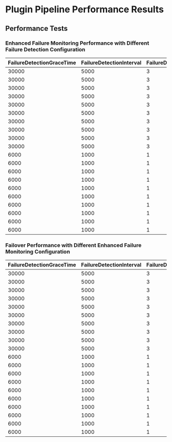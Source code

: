 # Plugin Pipeline Performance Results

## Performance Tests

### Enhanced Failure Monitoring Performance with Different Failure Detection Configuration

| FailureDetectionGraceTime | FailureDetectionInterval | FailureDetectionCount | NetworkOutageDelayMillis | MinFailureDetectionTimeMillis | MaxFailureDetectionTimeMillis | AvgFailureDetectionTimeMillis |
|---------------------------|--------------------------|-----------------------|--------------------------|-------------------------------|-------------------------------|-------------------------------|
| 30000                     | 5000                     | 3                     | 5000                     | 41096                         | 41102                         | 41099                         |
| 30000                     | 5000                     | 3                     | 10000                    | 36095                         | 36100                         | 36098                         |
| 30000                     | 5000                     | 3                     | 15000                    | 31093                         | 31102                         | 31098                         |
| 30000                     | 5000                     | 3                     | 20000                    | 26099                         | 26101                         | 26100                         |
| 30000                     | 5000                     | 3                     | 25000                    | 21095                         | 21105                         | 21102                         |
| 30000                     | 5000                     | 3                     | 30000                    | 16094                         | 16103                         | 16099                         |
| 30000                     | 5000                     | 3                     | 35000                    | 15010                         | 15409                         | 15209                         |
| 30000                     | 5000                     | 3                     | 40000                    | 15116                         | 15126                         | 15121                         |
| 30000                     | 5000                     | 3                     | 50000                    | 15137                         | 15145                         | 15141                         |
| 30000                     | 5000                     | 3                     | 60000                    | 15060                         | 15170                         | 15105                         |
| 6000                      | 1000                     | 1                     | 1000                     | 6110                          | 7115                          | 6693                          |
| 6000                      | 1000                     | 1                     | 2000                     | 5111                          | 6114                          | 5493                          |
| 6000                      | 1000                     | 1                     | 3000                     | 4110                          | 5114                          | 4673                          |
| 6000                      | 1000                     | 1                     | 4000                     | 3109                          | 4115                          | 3492                          |
| 6000                      | 1000                     | 1                     | 5000                     | 2211                          | 3112                          | 2732                          |
| 6000                      | 1000                     | 1                     | 6000                     | 1110                          | 2114                          | 1512                          |
| 6000                      | 1000                     | 1                     | 7000                     | 1112                          | 1213                          | 1153                          |
| 6000                      | 1000                     | 1                     | 8000                     | 1116                          | 1219                          | 1139                          |
| 6000                      | 1000                     | 1                     | 9000                     | 1118                          | 1218                          | 1139                          |
| 6000                      | 1000                     | 1                     | 10000                    | 1120                          | 1222                          | 1141                          |


### Failover Performance with Different Enhanced Failure Monitoring Configuration

| FailureDetectionGraceTime | FailureDetectionInterval | FailureDetectionCount | NetworkOutageDelayMillis | MinFailureDetectionTimeMillis | MaxFailureDetectionTimeMillis | AvgFailureDetectionTimeMillis |
|---------------------------|--------------------------|-----------------------|--------------------------|-------------------------------|-------------------------------|-------------------------------|
| 30000                     | 5000                     | 3                     | 5000                     | 40663                         | 45565                         | 43600                         |
| 30000                     | 5000                     | 3                     | 10000                    | 35551                         | 40574                         | 37575                         |
| 30000                     | 5000                     | 3                     | 15000                    | 30534                         | 35552                         | 33540                         |
| 30000                     | 5000                     | 3                     | 20000                    | 25562                         | 30613                         | 27579                         |
| 30000                     | 5000                     | 3                     | 25000                    | 20623                         | 25557                         | 23571                         |
| 30000                     | 5000                     | 3                     | 30000                    | 15504                         | 20551                         | 17541                         |
| 30000                     | 5000                     | 3                     | 35000                    | 15474                         | 15641                         | 15573                         |
| 30000                     | 5000                     | 3                     | 40000                    | 15553                         | 15623                         | 15581                         |
| 30000                     | 5000                     | 3                     | 50000                    | 15546                         | 15650                         | 15578                         |
| 30000                     | 5000                     | 3                     | 60000                    | 15519                         | 15628                         | 15594                         |
| 6000                      | 1000                     | 1                     | 1000                     | 6555                          | 7531                          | 7116                          |
| 6000                      | 1000                     | 1                     | 2000                     | 5541                          | 6525                          | 5949                          |
| 6000                      | 1000                     | 1                     | 3000                     | 4518                          | 5540                          | 5115                          |
| 6000                      | 1000                     | 1                     | 4000                     | 3519                          | 4419                          | 3891                          |
| 6000                      | 1000                     | 1                     | 5000                     | 2544                          | 3507                          | 3108                          |
| 6000                      | 1000                     | 1                     | 6000                     | 1501                          | 2433                          | 1890                          |
| 6000                      | 1000                     | 1                     | 7000                     | 1418                          | 1513                          | 1491                          |
| 6000                      | 1000                     | 1                     | 8000                     | 1505                          | 1544                          | 1523                          |
| 6000                      | 1000                     | 1                     | 9000                     | 1534                          | 1656                          | 1586                          |
| 6000                      | 1000                     | 1                     | 10000                    | 1554                          | 1582                          | 1568                          |


